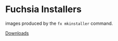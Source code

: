 # Fuchsia Installers

images produced by the `fx mkinstaller` command.


[Downloads](https://github.com/dahlia-os/fuchsia-installers/releases)

